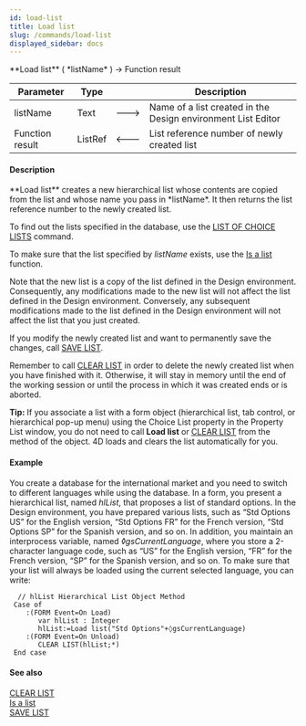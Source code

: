 ```yaml
---
id: load-list
title: Load list
slug: /commands/load-list
displayed_sidebar: docs
---
```


<!--REF #_command_.Load list.Syntax-->**Load list** ( *listName* ) -> Function result<!-- END REF-->
<!--REF #_command_.Load list.Params-->
| Parameter | Type |  | Description |
| --- | --- | --- | --- |
| listName | Text | &#x1F852; | Name of a list created in the Design environment List Editor |
| Function result | ListRef | &#x1F850; | List reference number of newly created list |

<!-- END REF-->

#### Description 

<!--REF #_command_.Load list.Summary-->**Load list** creates a new hierarchical list whose contents are copied from the list and whose name you pass in *listName*.<!-- END REF--> It then returns the list reference number to the newly created list. 

To find out the lists specified in the database, use the [LIST OF CHOICE LISTS](list-of-choice-lists.md) command. 

To make sure that the list specified by *listName* exists, use the [Is a list](is-a-list.md) function.

Note that the new list is a copy of the list defined in the Design environment. Consequently, any modifications made to the new list will not affect the list defined in the Design environment. Conversely, any subsequent modifications made to the list defined in the Design environment will not affect the list that you just created.

If you modify the newly created list and want to permanently save the changes, call [SAVE LIST](save-list.md). 

Remember to call [CLEAR LIST](clear-list.md) in order to delete the newly created list when you have finished with it. Otherwise, it will stay in memory until the end of the working session or until the process in which it was created ends or is aborted.

**Tip:** If you associate a list with a form object (hierarchical list, tab control, or hierarchical pop-up menu) using the Choice List property in the Property List window, you do not need to call **Load list** or [CLEAR LIST](clear-list.md) from the method of the object. 4D loads and clears the list automatically for you.

#### Example 

You create a database for the international market and you need to switch to different languages while using the database. In a form, you present a hierarchical list, named *hlList*, that proposes a list of standard options. In the Design environment, you have prepared various lists, such as “Std Options US” for the English version, “Std Options FR” for the French version, “Std Options SP” for the Spanish version, and so on. In addition, you maintain an interprocess variable, named *◊gsCurrentLanguage*, where you store a 2-character language code, such as “US” for the English version, “FR” for the French version, “SP” for the Spanish version, and so on. To make sure that your list will always be loaded using the current selected language, you can write:

```4d
  // hlList Hierarchical List Object Method
 Case of
    :(FORM Event=On Load)
       var hlList : Integer
       hlList:=Load list("Std Options"+◊gsCurrentLanguage)
    :(FORM Event=On Unload)
       CLEAR LIST(hlList;*)
 End case
```

#### See also 

[CLEAR LIST](clear-list.md)  
[Is a list](is-a-list.md)  
[SAVE LIST](save-list.md)  